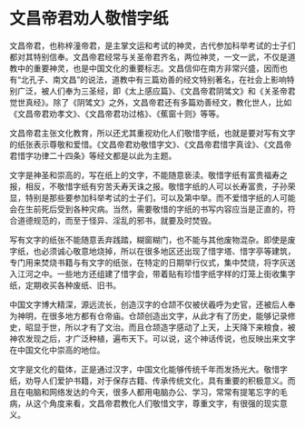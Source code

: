 # 文昌帝君劝人敬惜字纸

文昌帝君，也称梓潼帝君，是主掌文运和考试的神灵，古代参加科举考试的士子们都对其特别信奉。文昌帝君经常与关圣帝君齐名，两位神灵，一文一武，不仅是道教中的重要神灵，也是中国文化的重要标志。文昌信仰在南方非常兴盛，因而也有“北孔子、南文昌”的说法，道教中有三篇劝善的经文特别著名，在社会上影响特别广泛，被人们奉为三圣经，即《太上感应篇》、《文昌帝君阴骘文》和《关圣帝君觉世真经》。除了《阴骘文》之外，文昌帝君还有多篇劝善经文，教化世人，比如《文昌帝君劝孝文》、《文昌帝君功过格》、《蕉窗十则》等等。

文昌帝君主张文化教育，所以还尤其重视劝化人们敬惜字纸，也就是要对写有文字的纸张表示尊敬和爱惜。《文昌帝君劝敬惜字文》、《文昌帝君惜字真诠》、《文昌帝君惜字功律二十四条》等经文都是以此为主题。

文字是神圣和崇高的，写在纸上的文字，不能随意亵渎。敬惜字纸有富贵福寿之报，相反，不敬惜字纸有穷苦夭寿天诛之报。敬惜字纸的人可以长寿富贵，子孙荣显，特别是那些要参加科举考试的士子们，可以及第中举。而不爱惜字纸的人可能会在生前死后受到各种灾病。当然，需要敬惜的字纸的书写内容应当是正直的，符合道德规范的，而至于怪异、淫乱的邪书，就要及时焚毁。

写有文字的纸张不能随意丢弃践踏，糊窗糊门，也不能与其他废物混杂。即使是废字纸，也必须诚心敬意地烧掉，所以在很多地区还出现了惜字塔、惜字亭等建筑，专门用来焚烧书籍与有文字的纸张，在特定的日期举行仪式，集中焚烧，将字灰送入江河之中。一些地方还组建了惜字会，带着贴有珍惜字纸字样的灯笼上街收集字纸，定期收买各种废纸、旧书。

中国文字博大精深，源远流长，创造汉字的仓颉不仅被伏羲呼为史官，还被后人奉为神明，在很多地方都有仓帝庙。仓颉创造出文字，从此才有了历史，能够记录修史，昭显于世，所以才有了文治。而且仓颉造字感动了上天，上天降下来粮食，被神农发现之后，才广泛种植，遍布天下。可以说，这个神话传说，也反映出来文字在中国文化中崇高的地位。

文字是文化的载体，正是通过汉字，中国文化能够传统千年而发扬光大。敬惜字纸，劝导人们爱护书籍，对于保存古籍、传承传统文化，具有重要的积极意义。而且在电脑和网络发达的今天，很多人都用电脑办公、学习，常常有提笔忘字的毛病，从这个角度来看，文昌帝君教化人们敬惜文字，尊重文字，有很强的现实意义。
